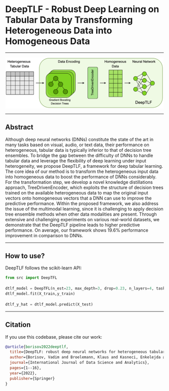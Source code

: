 # DeepTLF - Robust Deep Learning on Tabular Data by Transforming Heterogeneous Data into Homogeneous Data

---------

![alt text](pipeline.png)



---------
## Abstract
Although deep neural networks (DNNs) constitute the state of the art in many tasks based on visual, audio, or text data,
their performance on heterogeneous, tabular data is typically inferior to that of decision tree ensembles. To bridge the gap
between the difficulty of DNNs to handle tabular data and leverage the flexibility of deep learning under input heterogeneity,
we propose DeepTLF, a framework for deep tabular learning. The core idea of our method is to transform the heterogeneous
input data into homogeneous data to boost the performance of DNNs considerably. For the transformation step, we develop
a novel knowledge distillations approach, TreeDrivenEncoder, which exploits the structure of decision trees trained on the
available heterogeneous data to map the original input vectors onto homogeneous vectors that a DNN can use to improve
the predictive performance. Within the proposed framework, we also address the issue of the multimodal learning, since
it is challenging to apply decision tree ensemble methods when other data modalities are present. Through extensive and
challenging experiments on various real-world datasets, we demonstrate that the DeepTLF pipeline leads to higher predictive
performance. On average, our framework shows 19.6% performance improvement in comparison to DNNs.


---------
## How to use? 
DeepTLF follows the scikit-learn API: 

```python
from src import DeepTFL

dtlf_model = DeepTFL(n_est=23, max_depth=3, drop=0.23, n_layers=4, task='class')
dtlf_model.fit(X_train,y_train)

dtlf_y_hat = dtlf_model.predict(X_test)
```
---------
## Citation
If you use this codebase, please cite our work:

```bibtex
@article{borisov2022deeptlf,
  title={DeepTLF: robust deep neural networks for heterogeneous tabular data},
  author={Borisov, Vadim and Broelemann, Klaus and Kasneci, Enkelejda and Kasneci, Gjergji},
  journal={International Journal of Data Science and Analytics},
  pages={1--16},
  year={2022},
  publisher={Springer}
}
```
